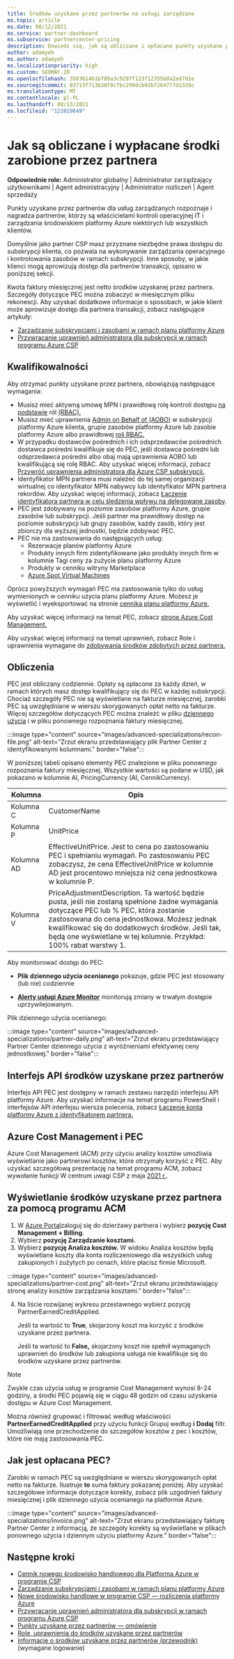 ```yaml
---
title: Środków uzyskane przez partnerów na usługi zarządzane
ms.topic: article
ms.date: 08/12/2021
ms.service: partner-dashboard
ms.subservice: partnercenter-pricing
description: Dowiedz się, jak są obliczane i opłacane punkty uzyskane przez partnerów firmy Microsoft dla usług zarządzanych oraz jak upewnić się, że masz odpowiednie uprawnienia.
author: adamyeh
ms.author: adamyeh
ms.localizationpriority: high
ms.custom: SEOMAY.20
ms.openlocfilehash: 3583614b1bf89a3c9297f123f12355b8a2ad7d1e
ms.sourcegitcommit: 03713f713b38f8c7bc299dcb92b7264777d1339c
ms.translationtype: MT
ms.contentlocale: pl-PL
ms.lasthandoff: 08/13/2021
ms.locfileid: "122019649"
---
```

# <a name="how-the-partner-earned-credit-is-calculated-and-paid"></a>Jak są obliczane i wypłacane środki zarobione przez partnera

**Odpowiednie role:** Administrator globalny | Administrator zarządzający użytkownikami | Agent administracyjny | Administrator rozliczeń | Agent sprzedaży

Punkty uzyskane przez partnerów dla usług zarządzanych rozpoznaje i nagradza partnerów, którzy są właścicielami kontroli operacyjnej IT i zarządzania środowiskiem platformy Azure niektórych lub wszystkich klientów. 

Domyślnie jako partner CSP masz przyznane niezbędne prawa dostępu do subskrypcji klienta, co pozwala na wykonywanie zarządzania operacyjnego i kontrolowania zasobów w ramach subskrypcji. Inne sposoby, w jakie klienci mogą aprowizują dostęp dla partnerów transakcji, opisano w poniższej sekcji.

Kwota faktury miesięcznej jest netto środków uzyskanej przez partnera. Szczegóły dotyczące PEC można zobaczyć w miesięcznym pliku rekonescji. Aby uzyskać dodatkowe informacje o sposobach, w jakie klient może aprowizuje dostęp dla partnera transakcji, zobacz następujące artykuły:

- [Zarządzanie subskrypcjami i zasobami w ramach planu platformy Azure](azure-plan-manage.md)
- [Przywracanie uprawnień administratora dla subskrypcji w ramach programu Azure CSP](/revoke-reinstate-csp.md)

## <a name="eligibility"></a>Kwalifikowalności

Aby otrzymać punkty uzyskane przez partnera, obowiązują następujące wymagania:

- Musisz mieć aktywną umowę MPN i prawidłową rolę kontroli dostępu [na podstawie](azure-roles-perms-pec.md) ról [(RBAC).](/azure/role-based-access-control/overview)
- Musisz mieć uprawnienia [Admin on Behalf of (AOBO)](https://channel9.msdn.com/Series/cspdev/Module-11-Admin-On-Behalf-Of-AOBO) w subskrypcji platformy Azure klienta, grupie zasobów platformy Azure lub zasobie platformy Azure albo prawidłowej [roli RBAC.](azure-roles-perms-pec.md)
- W przypadku dostawców pośrednich i ich odsprzedawców pośrednich dostawca pośredni kwalifikuje się do PEC, jeśli dostawca pośredni lub odsprzedawca pośredni albo obaj mają uprawnienia AOBO lub kwalifikującą się rolę RBAC. Aby uzyskać więcej informacji, zobacz [Przywróć uprawnienia administratora dla Azure CSP subskrypcji.](revoke-reinstate-csp.md)
- Identyfikator MPN partnera musi należeć do tej samej organizacji wirtualnej co identyfikator MPN nabywcy lub identyfikator MPN partnera rekordów. Aby uzyskać więcej informacji, zobacz [Łączenie identyfikatora partnera w celu śledzenia wpływu na delegowane zasoby](/azure/lighthouse/how-to/partner-earned-credit).
- PEC jest zdobywany na poziomie zasobów platformy Azure, grupie zasobów lub subskrypcji. Jeśli partner ma prawidłowy dostęp na poziomie subskrypcji lub grupy zasobów, każdy zasób, który jest zbiorczy dla wyższej jednostki, będzie zdobywać PEC.
- PEC nie ma zastosowania do następujących usług:
    - Rezerwacje planów platformy Azure
    - Produkty innych firm zidentyfikowane jako produkty innych firm w kolumnie Tagi ceny za zużycie planu platformy Azure
    - Produkty w cenniku witryny Marketplace
    - [Azure Spot Virtual Machines](https://partner.microsoft.com/resources/collection/azure-spot-in-csp#/)

Oprócz powyższych wymagań PEC ma zastosowanie tylko do usług wymienionych w cenniku użycia planu platformy Azure. Możesz je wyświetlić i wyeksportować na stronie [cennika planu platformy Azure.](https://partner.microsoft.com/commerce/sales)

Aby uzyskać więcej informacji na temat PEC, zobacz [stronę Azure Cost Management.](/azure/cost-management-billing/costs/get-started-partners)

Aby uzyskać więcej informacji na temat uprawnień, zobacz Role i uprawnienia wymagane do [zdobywania środków zdobytych przez partnera.](azure-roles-perms-pec.md)

## <a name="calculation"></a>Obliczenia

PEC jest obliczany codziennie. Opłaty są opłacone za każdy dzień, w ramach których masz dostęp kwalifikujący się do PEC w każdej subskrypcji. Chociaż szczegóły PEC nie są wyświetlane na fakturze miesięcznej, zarobki PEC są uwzględniane w wierszu skorygowanych opłat netto na fakturze. Więcej szczegółów dotyczących PEC można znaleźć w pliku [dziennego użycia](daily-rated-usage-recon-files.md) i w pliku ponownego rozpoznania faktury miesięcznej.

:::image type="content" source="images/advanced-specializations/recon-file.png" alt-text="Zrzut ekranu przedstawiający plik Partner Center z identyfikowanymi kolumnami." border="false":::

W poniższej tabeli opisano elementy PEC znalezione w pliku ponownego rozpoznania faktury miesięcznej. Wszystkie wartości są podane w USD, jak pokazano w kolumnie AI, PricingCurrency (AI, CennikCurrency).

| Kolumna  | Opis  |
| --------  | -------  |
| Kolumna C  | CustomerName  |
| Kolumna P | UnitPrice |
| Kolumna AD | EffectiveUnitPrice. Jest to cena po zastosowaniu PEC i spełnianiu wymagań. Po zastosowaniu PEC zobaczysz, że cena EffectiveUnitPrice w kolumnie AD jest procentowo mniejsza niż cena jednostkowa w kolumnie P.   |
| Kolumna V  | PriceAdjustmentDescription. Ta wartość będzie pusta, jeśli nie zostaną spełnione żadne wymagania dotyczące PEC lub % PEC, która zostanie zastosowana do cena jednostkowa. Możesz jednak kwalifikować się do dodatkowych środków. Jeśli tak, będą one wyświetlane w tej kolumnie. Przykład: 100% rabat warstwy 1.   |

Aby monitorować dostęp do PEC:

- **Plik dziennego użycia ocenianego** pokazuje, gdzie PEC jest stosowany (lub nie) codziennie

- [**Alerty usługi Azure Monitor**](azure-plan-manage.md) monitorują zmiany w trwałym dostępie uprzywilejowanym.

Plik dziennego użycia ocenianego:

:::image type="content" source="images/advanced-specializations/partner-daily.png" alt-text="Zrzut ekranu przedstawiający Partner Center dziennego użycia z wyróżnieniami efektywnej ceny jednostkowej." border="false":::

## <a name="partner-earned-credit-api"></a>Interfejs API środków uzyskane przez partnerów

Interfejs API PEC jest dostępny w ramach zestawu narzędzi interfejsu API platformy Azure. Aby uzyskać informacje na temat programu PowerShell i interfejsów API interfejsu wiersza polecenia, zobacz [Łączenie konta platformy Azure z identyfikatorem partnera.](/azure/cost-management-billing/manage/link-partner-id)

## <a name="azure-cost-management-and-pec"></a>Azure Cost Management i PEC

Azure Cost Management (ACM) przy użyciu analizy kosztów umożliwia wyświetlanie jako partnerowi kosztów, które otrzymały korzyść z PEC. Aby uzyskać szczegółową prezentację na temat programu ACM, zobacz wywołanie funkcji W centrum uwagi CSP z maja [2021 r.](https://commercial_licensing.eventbuilder.com/2021MayCSPSpotlight).

## <a name="use-acm-to-view-your-partner-earned-credit"></a>Wyświetlanie środków uzyskane przez partnera za pomocą programu ACM

1. W [Azure Portal](https://portal.azure.com/)zaloguj się do dzierżawy partnera i wybierz **pozycję Cost Management + Billing**.
2. Wybierz **pozycję Zarządzanie kosztami.**
3. Wybierz **pozycję Analiza kosztów.**
W widoku Analiza kosztów będą wyświetlane koszty dla konta rozliczeniowego dla wszystkich usług zakupionych i zużytych po cenach, które płacisz firmie Microsoft.

:::image type="content" source="images/advanced-specializations/partner-cost.png" alt-text="Zrzut ekranu przedstawiający stronę analizy kosztów zarządzania kosztami." border="false":::

4. Na liście rozwijanej wykresu przestawnego wybierz pozycję PartnerEarnedCreditApplied. 

    Jeśli ta wartość to **True**, skojarzony koszt ma korzyść z środków uzyskane przez partnera.

    Jeśli ta wartość to **False,** skojarzony koszt nie spełnił wymaganych uprawnień do środków lub zakupiona usługa nie kwalifikuje się do środków uzyskane przez partnerów.

>[!NOTE]
>Zwykle czas użycia usług w programie Cost Management wynosi 8–24 godziny, a środki PEC pojawią się w ciągu 48 godzin od czasu uzyskania dostępu w Azure Cost Management.

Można również grupować i filtrować według właściwości **PartnerEarnedCreditApplied** przy użyciu funkcji Grupuj według **i** **Dodaj** filtr. Umożliwiają one przechodzenie do szczegółów kosztów z pec i kosztów, które nie mają zastosowania PEC.

## <a name="how-is-pec-paid"></a>Jak jest opłacana PEC?
Zarobki w ramach PEC są uwzględniane w wierszu skorygowanych opłat netto na fakturze. Ilustruje **to** suma faktury pokazanej poniżej. Aby uzyskać szczegółowe informacje dotyczące korekty, zobacz plik uzgodnień faktury miesięcznej i plik dziennego użycia ocenianego na platformie Azure.

:::image type="content" source="images/advanced-specializations/invoice.png" alt-text="Zrzut ekranu przedstawiający fakturę Partner Center z informacją, że szczegóły korekty są wyświetlane w plikach ponownego użycia i dziennym użyciu platformy Azure." border="false":::

## <a name="next-steps"></a>Następne kroki

- [Cennik nowego środowisko handlowego dla Platforma Azure w programie CSP](azure-plan-price-list.md)
- [Zarządzanie subskrypcjami i zasobami w ramach planu platformy Azure](azure-plan-manage.md)
- [Nowe środowisko handlowe w programie CSP — rozliczenia platformy Azure](azure-plan-billing.md)
- [Przywracanie uprawnień administratora dla subskrypcji w ramach programu Azure CSP](revoke-reinstate-csp.md)
- [Punkty uzyskane przez partnerów — omówienie](partner-earned-credit.md)
- [Role, uprawnienia do środków uzyskane przez partnerów](azure-roles-perms-pec.md)
- [Informacje o środków uzyskane przez partnerów (przewodnik)](https://partner.microsoft.com/resources/detail/understanding-partner-earned-credit-pdf) (wymagane logowanie)